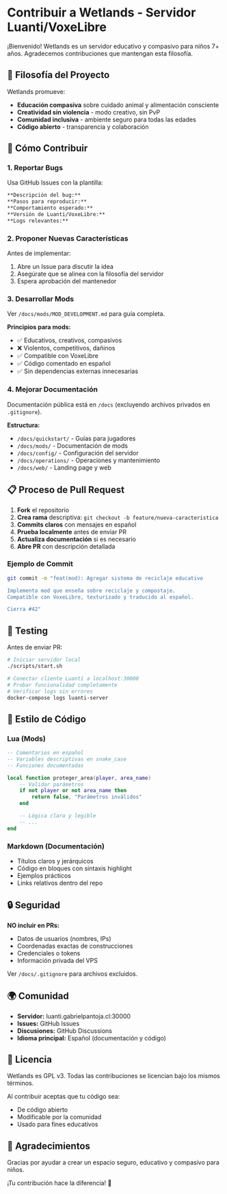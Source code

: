 # Contribuir a Wetlands - Servidor Luanti/VoxeLibre

¡Bienvenido! Wetlands es un servidor educativo y compasivo para niños 7+ años. Agradecemos contribuciones que mantengan esta filosofía.

## 🌱 Filosofía del Proyecto

Wetlands promueve:
- **Educación compasiva** sobre cuidado animal y alimentación consciente
- **Creatividad sin violencia** - modo creativo, sin PvP
- **Comunidad inclusiva** - ambiente seguro para todas las edades
- **Código abierto** - transparencia y colaboración

## 🤝 Cómo Contribuir

### 1. Reportar Bugs

Usa GitHub Issues con la plantilla:
```markdown
**Descripción del bug:**
**Pasos para reproducir:**
**Comportamiento esperado:**
**Versión de Luanti/VoxeLibre:**
**Logs relevantes:**
```

### 2. Proponer Nuevas Características

Antes de implementar:
1. Abre un Issue para discutir la idea
2. Asegúrate que se alinea con la filosofía del servidor
3. Espera aprobación del mantenedor

### 3. Desarrollar Mods

Ver `/docs/mods/MOD_DEVELOPMENT.md` para guía completa.

**Principios para mods:**
- ✅ Educativos, creativos, compasivos
- ❌ Violentos, competitivos, dañinos
- ✅ Compatible con VoxeLibre
- ✅ Código comentado en español
- ✅ Sin dependencias externas innecesarias

### 4. Mejorar Documentación

Documentación pública está en `/docs` (excluyendo archivos privados en `.gitignore`).

**Estructura:**
- `/docs/quickstart/` - Guías para jugadores
- `/docs/mods/` - Documentación de mods
- `/docs/config/` - Configuración del servidor
- `/docs/operations/` - Operaciones y mantenimiento
- `/docs/web/` - Landing page y web

## 📋 Proceso de Pull Request

1. **Fork** el repositorio
2. **Crea rama** descriptiva: `git checkout -b feature/nueva-caracteristica`
3. **Commits claros** con mensajes en español
4. **Prueba localmente** antes de enviar PR
5. **Actualiza documentación** si es necesario
6. **Abre PR** con descripción detallada

### Ejemplo de Commit

```bash
git commit -m "feat(mod): Agregar sistema de reciclaje educativo

Implementa mod que enseña sobre reciclaje y compostaje.
Compatible con VoxeLibre, texturizado y traducido al español.

Cierra #42"
```

## 🧪 Testing

Antes de enviar PR:

```bash
# Iniciar servidor local
./scripts/start.sh

# Conectar cliente Luanti a localhost:30000
# Probar funcionalidad completamente
# Verificar logs sin errores
docker-compose logs luanti-server
```

## 📝 Estilo de Código

### Lua (Mods)
```lua
-- Comentarios en español
-- Variables descriptivas en snake_case
-- Funciones documentadas

local function proteger_area(player, area_name)
    -- Validar parámetros
    if not player or not area_name then
        return false, "Parámetros inválidos"
    end

    -- Lógica clara y legible
    -- ...
end
```

### Markdown (Documentación)
- Títulos claros y jerárquicos
- Código en bloques con sintaxis highlight
- Ejemplos prácticos
- Links relativos dentro del repo

## 🔒 Seguridad

**NO incluir en PRs:**
- Datos de usuarios (nombres, IPs)
- Coordenadas exactas de construcciones
- Credenciales o tokens
- Información privada del VPS

Ver `/docs/.gitignore` para archivos excluidos.

## 🌍 Comunidad

- **Servidor:** luanti.gabrielpantoja.cl:30000
- **Issues:** GitHub Issues
- **Discusiones:** GitHub Discussions
- **Idioma principal:** Español (documentación y código)

## 📄 Licencia

Wetlands es GPL v3. Todas las contribuciones se licencian bajo los mismos términos.

Al contribuir aceptas que tu código sea:
- De código abierto
- Modificable por la comunidad
- Usado para fines educativos

## 🙏 Agradecimientos

Gracias por ayudar a crear un espacio seguro, educativo y compasivo para niños.

¡Tu contribución hace la diferencia! 🌱
